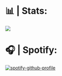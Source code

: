 # 📊 | Stats:
![](https://github-readme-stats.vercel.app/api?username=costliness&show_icons=true&theme=dark)

# 🎧 | Spotify:
[![spotify-github-profile](https://spotify-github-profile.vercel.app/api/view?uid=21iaphpwcb2zcl7goxny3iq5i&cover_image=true&theme=novatorem)](https://github.com/kittinan/spotify-github-profile)


